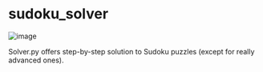 # sudoku_solver

![image](https://github.com/Runnes/sudoku_solver/assets/43543552/4a3aa6b2-99db-49c1-ac76-a14c2a4ca891)

Solver.py offers step-by-step solution to Sudoku puzzles (except for really advanced ones).





